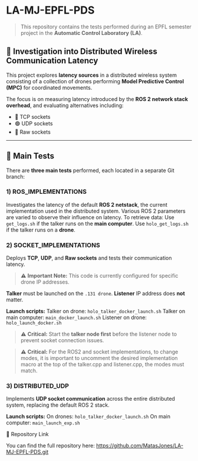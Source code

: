 # LA-MJ-EPFL-PDS

> This repository contains the tests performed during an EPFL semester project in the **Automatic Control Laboratory (LA)**.

## 🎯 Investigation into Distributed Wireless Communication Latency

This project explores **latency sources** in a distributed wireless system consisting of a collection of drones performing **Model Predictive Control (MPC)** for coordinated movements.

The focus is on measuring latency introduced by the **ROS 2 network stack overhead**, and evaluating alternatives including:

* 🔵 TCP sockets
* 🟢 UDP sockets
* 🔴 Raw sockets

---

## 🧪 Main Tests

There are **three main tests** performed, each located in a separate Git branch:

### 1) ROS\_IMPLEMENTATIONS

Investigates the latency of the default **ROS 2 netstack**, the current implementation used in the distributed system. Various ROS 2 parameters are varied to observe their influence on latency. To retrieve data: Use `get_logs.sh` if the talker runs on the **main computer**. Use `holo_get_logs.sh` if the talker runs on a **drone**.

### 2) SOCKET\_IMPLEMENTATIONS

Deploys **TCP**, **UDP**, and **Raw sockets** and tests their communication latency.

> ⚠️ **Important Note:** This code is currently configured for specific drone IP addresses.

**Talker** must be launched on the `.131 drone`. **Listener** IP address does **not** matter.

**Launch scripts:** Talker on drone: `holo_talker_docker_launch.sh` Talker on main computer: `main_docker_launch.sh` Listener on drone: `holo_launch_docker.sh`

> ⚠️ **Critical:** Start the **talker node first** before the listener node to prevent socket connection issues.

> ⚠️ **Critical:** For the ROS2 and socket implementations, to change modes, it is important to uncomment the desired implementation macro at the top of the talker.cpp and listener.cpp, the modes must match.

### 3) DISTRIBUTED\_UDP

Implements **UDP socket communication** across the entire distributed system, replacing the default ROS 2 stack.

**Launch scripts:** On drones: `holo_talker_docker_launch.sh` On main computer: `main_launch_exp.sh`

🔗 Repository Link

You can find the full repository here: https://github.com/MatasJones/LA-MJ-EPFL-PDS.git
